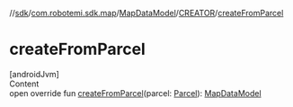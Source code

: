 //[sdk](../../../../index.md)/[com.robotemi.sdk.map](../../index.md)/[MapDataModel](../index.md)/[CREATOR](index.md)/[createFromParcel](create-from-parcel.md)



# createFromParcel  
[androidJvm]  
Content  
open override fun [createFromParcel](create-from-parcel.md)(parcel: [Parcel](https://developer.android.com/reference/kotlin/android/os/Parcel.html)): [MapDataModel](../index.md)  



